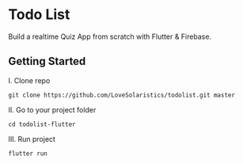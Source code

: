 # Todo List

Build a realtime Quiz App from scratch with Flutter & Firebase.

## Getting Started

I. Clone repo
```
git clone https://github.com/LoveSolaristics/todolist.git master
```
II. Go to your project folder 
```
cd todolist-flutter
```
III. Run project
```
flutter run
```
